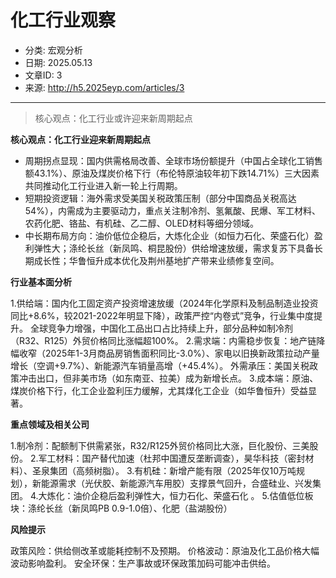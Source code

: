 # 化工行业观察

- 分类: 宏观分析
- 日期: 2025.05.13
- 文章ID: 3
- 来源: http://h5.2025eyp.com/articles/3

---

> 核心观点：化工行业或许迎来新周期起点

**核心观点：化工行业迎来新周期起点**

- 周期拐点显现：国内供需格局改善、全球市场份额提升（中国占全球化工销售额43.1%）、原油及煤炭价格下行（布伦特原油较年初下跌14.71%）三大因素共同推动化工行业进入新一轮上行周期。
- 短期投资逻辑：海外需求受美国关税政策压制（部分中国商品关税高达54%），内需成为主要驱动力，重点关注制冷剂、氢氟酸、民爆、军工材料、农药化肥、铬盐、有机硅、乙二醇、OLED材料等细分领域。
- 中长期布局方向：油价低位企稳后，大炼化企业（如恒力石化、荣盛石化）盈利弹性大；涤纶长丝（新凤鸣、桐昆股份）供给增速放缓，需求复苏下具备长期成长性；华鲁恒升成本优化及荆州基地扩产带来业绩修复空间。

**行业基本面分析**

1.供给端：国内化工固定资产投资增速放缓（2024年化学原料及制品制造业投资同比+8.6%，较2021-2022年明显下降），政策严控“内卷式”竞争，行业集中度提升。
全球竞争力增强，中国化工品出口占比持续上升，部分品种如制冷剂（R32、R125）外贸价格同比涨幅超100%。
2.需求端：内需稳步恢复：地产链降幅收窄（2025年1-3月商品房销售面积同比-3.0%）、家电以旧换新政策拉动产量增长（空调+9.7%）、新能源汽车销量高增（+45.4%）。
外需承压：美国关税政策冲击出口，但非美市场（如东南亚、拉美）成为新增长点。
3.成本端：原油、煤炭价格下行，化工企业盈利压力缓解，尤其煤化工企业（如华鲁恒升）受益显著。

**重点领域及相关公司**

1.制冷剂：配额制下供需紧张，R32/R125外贸价格同比大涨，巨化股份、三美股份。
2.军工材料：国产替代加速（杜邦中国遭反垄断调查），昊华科技（密封材料）、圣泉集团（高频树脂）。
3.有机硅：新增产能有限（2025年仅10万吨规划），新能源需求（光伏胶、新能源汽车用胶）支撑景气回升，合盛硅业、兴发集团。
4.大炼化：油价企稳后盈利弹性大，恒力石化、荣盛石化 。
5.估值低位板块：涤纶长丝（新凤鸣PB 0.9-1.0倍）、化肥（盐湖股份）

**风险提示**

政策风险：供给侧改革或能耗控制不及预期。
价格波动：原油及化工品价格大幅波动影响盈利。
安全环保：生产事故或环保政策加码可能冲击供给。
